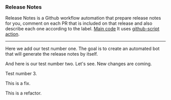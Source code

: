 ### Release Notes

Release Notes is a Github workflow automation that prepare release notes for you, comment on each PR that is included on that release and also describe each one according to the label. [Main code](https://github.com/paulo9mv/release-notes/blob/main/.github/workflows/bot.yml)
It uses [github-script action](https://github.com/actions/github-script).

____________

Here we add our test number one. The goal is to create an automated bot that will generate the release notes by itself.

And here is our test number two. Let's see. New changes are coming.

Test number 3.

This is a fix.

This is a refactor.
